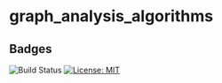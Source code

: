 # graph_analysis_algorithms

## Badges

![Build Status](https://github.com/Salvatore112/graph_analysis_algorithms/actions/workflows/go.yml/badge.svg)
[![License: MIT](https://img.shields.io/badge/License-MIT-yellow.svg)](https://opensource.org/licenses/MIT)
